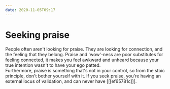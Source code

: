```yaml
---
date: 2020-11-05T09:17
---
```


# Seeking praise

People often aren't looking for praise. They are looking for connection, and the feeling that they belong. Praise and 'wow'-ness are poor substitutes for feeling connected, it makes you feel awkward and unheard because your true intention wasn't to have your ego patted.  
Furthermore, praise is something that's not in your control, so from the stoic principle, don't bother yourself with it. If you seek praise, you're having an external locus of validation, and can never have [[[ef65781c]]].
